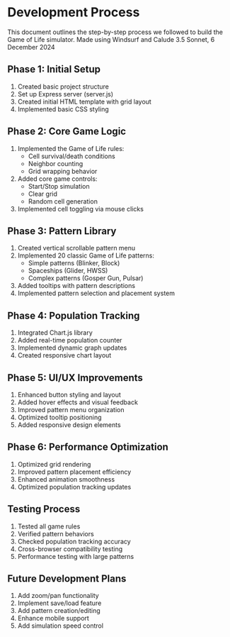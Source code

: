 # Development Process

This document outlines the step-by-step process we followed to build the Game of Life simulator. Made using Windsurf and Calude 3.5 Sonnet, 6 December 2024

## Phase 1: Initial Setup
1. Created basic project structure
2. Set up Express server (server.js)
3. Created initial HTML template with grid layout
4. Implemented basic CSS styling

## Phase 2: Core Game Logic
1. Implemented the Game of Life rules:
   - Cell survival/death conditions
   - Neighbor counting
   - Grid wrapping behavior
2. Added core game controls:
   - Start/Stop simulation
   - Clear grid
   - Random cell generation
3. Implemented cell toggling via mouse clicks

## Phase 3: Pattern Library
1. Created vertical scrollable pattern menu
2. Implemented 20 classic Game of Life patterns:
   - Simple patterns (Blinker, Block)
   - Spaceships (Glider, HWSS)
   - Complex patterns (Gosper Gun, Pulsar)
3. Added tooltips with pattern descriptions
4. Implemented pattern selection and placement system

## Phase 4: Population Tracking
1. Integrated Chart.js library
2. Added real-time population counter
3. Implemented dynamic graph updates
4. Created responsive chart layout

## Phase 5: UI/UX Improvements
1. Enhanced button styling and layout
2. Added hover effects and visual feedback
3. Improved pattern menu organization
4. Optimized tooltip positioning
5. Added responsive design elements

## Phase 6: Performance Optimization
1. Optimized grid rendering
2. Improved pattern placement efficiency
3. Enhanced animation smoothness
4. Optimized population tracking updates

## Testing Process
1. Tested all game rules
2. Verified pattern behaviors
3. Checked population tracking accuracy
4. Cross-browser compatibility testing
5. Performance testing with large patterns

## Future Development Plans
1. Add zoom/pan functionality
2. Implement save/load feature
3. Add pattern creation/editing
4. Enhance mobile support
5. Add simulation speed control
